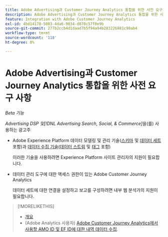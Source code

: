 ```yaml
---
title: Adobe Advertising과 Customer Journey Analytics 통합을 위한 사전 요구 사항
description: Adobe Advertising과 Customer Journey Analytics 통합을 위한 사전 요구 사항
feature: Integration with Adobe Customer Journey Analytics
exl-id: 4bd14178-5003-4da6-9034-d070c57f0e9b
source-git-commit: 277b2ccb4d1daad7b5f94a94b283226881c90ab4
workflow-type: tm+mt
source-wordcount: '118'
ht-degree: 0%

---
```


# Adobe Advertising과 Customer Journey Analytics 통합을 위한 사전 요구 사항

*Beta 기능*

*Advertising DSP 및[!DNL Advertising Search, Social, & Commerce]*&#x200B;을(를) 사용하는 광고주

* Adobe Experience Platform 데이터 모델링 및 관리 기술([스키마](https://experienceleague.adobe.com/en/docs/experience-platform/xdm/home) 및 [데이터 세트](https://experienceleague.adobe.com/en/docs/experience-platform/catalog/datasets/overview) 포함)과 [데이터 수집 기술](https://experienceleague.adobe.com/en/docs/experience-platform/collection/home)&#x200B;([데이터 스트림](https://experienceleague.adobe.com/en/docs/experience-platform/datastreams/overview) 및 [태그](https://experienceleague.adobe.com/en/docs/experience-platform/tags/home) 포함)

  이러한 기술을 사용하려면 Experience Platform 사이트 관리자의 지원이 필요합니다.

* 데이터 관리 도구에 대한 액세스 권한이 있는 Adobe Customer Journey Analytics

  데이터 세트에 대한 연결을 설정하고 보고를 구성하려면 내부 웹 분석가의 지원이 필요합니다.

>[!MORELIKETHIS]
>
>* [개요](overview.md)
>* (Adobe Analytics 사용자) [Adobe Customer Journey Analytics에서 사용할 AMO ID 및 EF ID에 대한 내역 데이터 수집](/help/integrations/analytics/rvars-to-evars.md).
